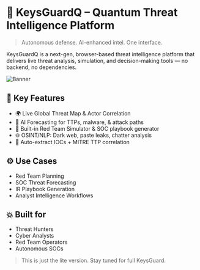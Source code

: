 # 🔐 KeysGuardQ – Quantum Threat Intelligence Platform

> Autonomous defense. AI-enhanced intel. One interface.

KeysGuardQ is a next-gen, browser-based threat intelligence platform that delivers live threat analysis, simulation, and decision-making tools — no backend, no dependencies.

![Banner](https://yourdomain.com/banner.png)

## 🧠 Key Features
- 🌍 Live Global Threat Map & Actor Correlation
- 📡 AI Forecasting for TTPs, malware, & attack paths
- 🧰 Built-in Red Team Simulator & SOC playbook generator
- 🌐 OSINT/NLP: Dark web, paste leaks, chatter analysis
- 🔎 Auto-extract IOCs + MITRE TTP correlation

## ⚙️ Use Cases
- Red Team Planning  
- SOC Threat Forecasting  
- IR Playbook Generation  
- Analyst Intelligence Workflows

## 💥 Built for
- Threat Hunters
- Cyber Analysts
- Red Team Operators
- Autonomous SOCs

> This is just the lite version. Stay tuned for full KeysGuard.

